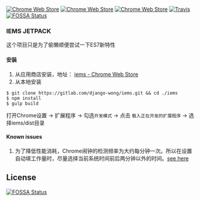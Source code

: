 [![Chrome Web Store](https://img.shields.io/chrome-web-store/d/ckidfgngmgahddfkgmhcbamconecldfi.svg)](https://chrome.google.com/webstore/detail/iems/ckidfgngmgahddfkgmhcbamconecldfi?hl=en-US)
[![Chrome Web Store](https://img.shields.io/chrome-web-store/stars/ckidfgngmgahddfkgmhcbamconecldfi.svg)](https://chrome.google.com/webstore/detail/iems/ckidfgngmgahddfkgmhcbamconecldfi?hl=en-US)
[![Chrome Web Store](https://img.shields.io/chrome-web-store/v/ckidfgngmgahddfkgmhcbamconecldfi.svg)](https://chrome.google.com/webstore/detail/iems/ckidfgngmgahddfkgmhcbamconecldfi?hl=en-US)
[![Travis](https://img.shields.io/travis/django-wong/iems.svg)](https://travis-ci.org/django-wong/iems)
[![FOSSA Status](https://app.fossa.io/api/projects/git%2Bgithub.com%2Fdjango-wong%2Fiems.svg?type=shield)](https://app.fossa.io/projects/git%2Bgithub.com%2Fdjango-wong%2Fiems?ref=badge_shield)

### IEMS JETPACK
这个项目只是为了偷懒顺便尝试一下ES7新特性

#### 安装
1. 从应用商店安装，地址： [iems - Chrome Web Store](https://chrome.google.com/webstore/detail/iems/ckidfgngmgahddfkgmhcbamconecldfi?hl=en-US)
2. 从本地安装
```
$ git clone https://gitlab.com/django-wong/iems.git && cd ./iems
$ npm install
$ gulp build
```
打开Chrome设置 -> 扩展程序 -> 勾选`开发模式` 
-> 点击 `载入正在开发的扩展程序` -> 选择iems/dist目录


#### Known issues
1. 为了降低性能消耗，Chrome闹钟的检测频率为大约每分钟一次。所以在设置自动填工作量时，尽量选择当前系统时间前后两分钟以外的时间。[see here](https://developer.chrome.com/extensions/alarms#method-create)

## License
[![FOSSA Status](https://app.fossa.io/api/projects/git%2Bgithub.com%2Fdjango-wong%2Fiems.svg?type=large)](https://app.fossa.io/projects/git%2Bgithub.com%2Fdjango-wong%2Fiems?ref=badge_large)